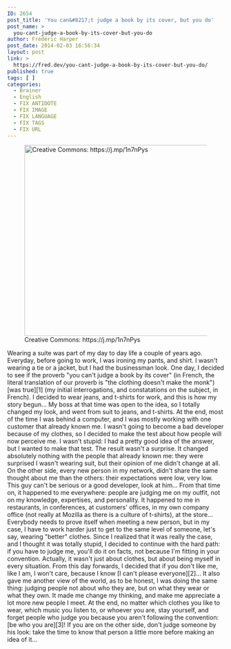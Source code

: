 ```yaml
---
ID: 2654
post_title: 'You can&#8217;t judge a book by its cover, but you do'
post_name: >
  you-cant-judge-a-book-by-its-cover-but-you-do
author: Frédéric Harper
post_date: 2014-02-03 16:56:34
layout: post
link: >
  https://fred.dev/you-cant-judge-a-book-by-its-cover-but-you-do/
published: true
tags: [ ]
categories:
  - Brainer
  - English
  - FIX ANTIDOTE
  - FIX IMAGE
  - FIX LANGUAGE
  - FIX TAGS
  - FIX URL
---
```

<figure><img src="http://fred.dev/wp-content/uploads/2014/02/yourself.jpg" alt="Creative Commons: https://j.mp/1n7nPys" width="600" height="442" /><figcaption>Creative Commons: https://j.mp/1n7nPys</figcaption></figure> Wearing a suite was part of my day to day life a couple of years ago. Everyday, before going to work, I was ironing my pants, and shirt. I wasn't wearing a tie or a jacket, but I had the businessman look. One day, I decided to see if the proverb "you can't judge a book by its cover" (in French, the literal translation of our proverb is "the clothing doesn't make the monk") [was true][1] (my initial interrogations, and constatations on the subject, in French). I decided to wear jeans, and t-shirts for work, and this is how my story begun... My boss at that time was open to the idea, so I totally changed my look, and went from suit to jeans, and t-shirts. At the end, most of the time I was behind a computer, and I was mostly working with one customer that already known me. I wasn't going to become a bad developer because of my clothes, so I decided to make the test about how people will now perceive me. I wasn't stupid: I had a pretty good idea of the answer, but I wanted to make that test. The result wasn't a surprise. It changed absolutely nothing with the people that already known me: they were surprised I wasn't wearing suit, but their opinion of me didn't change at all. On the other side, every new person in my network, didn't share the same thought about me than the others: their expectations were low, very low. This guy can't be serious or a good developer, look at him... From that time on, it happened to me everywhere: people are judging me on my outfit, not on my knowledge, expertises, and personality. It happened to me in restaurants, in conferences, at customers' offices, in my own company office (not really at Mozilla as there is a culture of t-shirts), at the store... Everybody needs to prove itself when meeting a new person, but in my case, I have to work harder just to get to the same level of someone, let's say, wearing "better" clothes. Since I realized that it was really the case, and I thought it was totally stupid, I decided to continue with the hard path: if you have to judge me, you'll do it on facts, not because I'm fitting in your convention. Actually, it wasn't just about clothes, but about being myself in every situation. From this day forwards, I decided that if you don't like me, like I am, I won't care, because I know [I can't please everyone][2]... It also gave me another view of the world, as to be honest, I was doing the same thing: judging people not about who they are, but on what they wear or what they own. It made me change my thinking, and make me appreciate a lot more new people I meet. At the end, no matter which clothes you like to wear, which music you listen to, or whoever you are, stay yourself, and forget people who judge you because you aren't following the convention: [be who you are][3]! If you are on the other side, don't judge someone by his look: take the time to know that person a little more before making an idea of it...

 [1]: http://fred.dev/lhabit-fait-il-vraiment-le-moine/ "L’habit fait-il vraiment le moine?"
 [2]: http://fred.dev/you-cant-please-everyone-get-over-it/ "You can’t please everyone, get over it"
 [3]: http://fred.dev/dance-like-nobodys-watching/ "Dance like nobody’s watching"